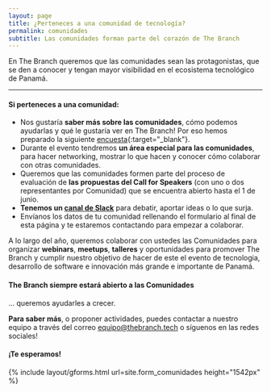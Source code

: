 ```yaml
---
layout: page
title: ¿Perteneces a una comunidad de tecnología?
permalink: comunidades
subtitle: Las comunidades forman parte del corazón de The Branch
---
```

En The Branch queremos que las comunidades sean las protagonistas, que se den a conocer y tengan mayor visibilidad en el ecosistema tecnológico de Panamá.

***

#### Si perteneces a una comunidad:

-   Nos gustaría **saber más sobre las comunidades**, cómo podemos ayudarlas y qué le gustaría ver en The Branch! Por eso hemos preparado la siguiente [encuesta]({{site.form_encuesta_comunidades}}){:target="_blank"}.
-   Durante el evento tendremos  **un área especial para las comunidades**, para hacer networking, mostrar lo que hacen y conocer cómo colaborar con otras comunidades.
-   Queremos que las comunidades formen parte del proceso de evaluación de **las propuestas del Call for Speakers** (con uno o dos representantes por Comunidad) que se encuentra abierto hasta el 1 de junio.
-   **Tenemos un [canal de Slack]()** para debatir, aportar ideas o lo que surja.
-   Envíanos los datos de tu comunidad rellenando el formulario al final de esta página y te estaremos contactando para empezar a colaborar.

A lo largo del año, queremos colaborar con ustedes las Comunidades para organizar **webinars**, **meetups**, **talleres** y oportunidades para promover The Branch y cumplir nuestro objetivo de hacer de este el evento de tecnologia, desarrollo de software e innovación más grande e importante de Panamá.

#### The Branch siempre estará abierto a las Comunidades 
... queremos ayudarles a crecer.

**Para saber más**, o proponer actividades, puedes contactar a nuestro equipo a través del correo [equipo@thebranch.tech](mailto:equipo@thebranch.tech) o síguenos en las redes sociales!

#### ¡Te esperamos!

{% include layout/gforms.html url=site.form_comunidades height="1542px" %} 

<!-- Test form: "https://bit.ly/2QolEQb" -->
<!-- Real form: https://bit.ly/33QYNAX site.form_comunidade -->